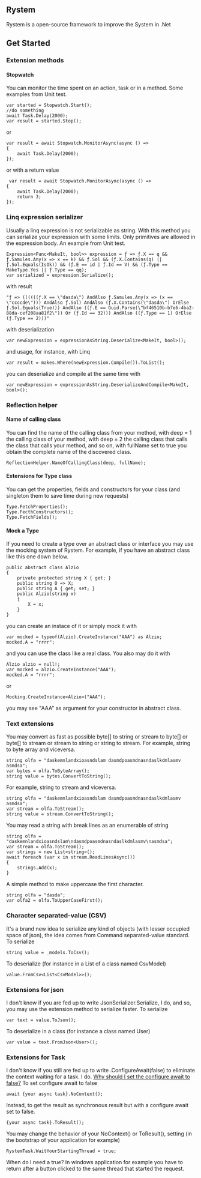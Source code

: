 ﻿## Rystem

Rystem is a open-source framework to improve the System in .Net

## Get Started

### Extension methods

#### Stopwatch
You can monitor the time spent on an action, task or in a method.
Some examples from Unit test.

	var started = Stopwatch.Start();
    //do something
    await Task.Delay(2000);
    var result = started.Stop();

or

    var result = await Stopwatch.MonitorAsync(async () =>
    {
        await Task.Delay(2000);
    });

or with a return value

     var result = await Stopwatch.MonitorAsync(async () =>
    {
        await Task.Delay(2000);
        return 3;
    });

### Linq expression serializer
Usually a linq expression is not serializable as string. With this method you can serialize your expression with some limits. Only primitives are allowed in the expression body.
An example from Unit test.

    Expression<Func<MakeIt, bool>> expression = ƒ => ƒ.X == q && ƒ.Samules.Any(x => x == k) && ƒ.Sol && (ƒ.X.Contains(q) || ƒ.Sol.Equals(IsOk)) && (ƒ.E == id | ƒ.Id == V) && (ƒ.Type == MakeType.Yes || ƒ.Type == qq);
    var serialized = expression.Serialize();

with result

    "ƒ => ((((((ƒ.X == \"dasda\") AndAlso ƒ.Samules.Any(x => (x == \"ccccde\"))) AndAlso ƒ.Sol) AndAlso (ƒ.X.Contains(\"dasda\") OrElse ƒ.Sol.Equals(True))) AndAlso ((ƒ.E == Guid.Parse(\"bf46510b-b7e6-4ba2-88da-cef208aa81f2\")) Or (ƒ.Id == 32))) AndAlso ((ƒ.Type == 1) OrElse (ƒ.Type == 2)))"

with deserialization

    var newExpression = expressionAsString.Deserialize<MakeIt, bool>();

and usage, for instance, with Linq

    var result = makes.Where(newExpression.Compile()).ToList();

you can deserialize and compile at the same time with

    var newExpression = expressionAsString.DeserializeAndCompile<MakeIt, bool>();

### Reflection helper

#### Name of calling class
You can find the name of the calling class from your method, with deep = 1 the calling class of your method, with deep = 2 the calling class that calls the class that calls your method, and so on, with fullName set to true you obtain the complete name of the discovered class.

    ReflectionHelper.NameOfCallingClass(deep, fullName);

#### Extensions for Type class
You can get the properties, fields and constructors for your class (and singleton them to save time during new requests)

    Type.FetchProperties();
    Type.FecthConstructors();
    Type.FetchFields();

#### Mock a Type
If you need to create a type over an abstract class or interface you may use the mocking system of Rystem.
For example, if you have an abstract class like this one down below.

    public abstract class Alzio
    {
        private protected string X { get; }
        public string O => X;
        public string A { get; set; }
        public Alzio(string x)
        {
            X = x;
        }
    }

you can create an instace of it or simply mock it with

    var mocked = typeof(Alzio).CreateInstance("AAA") as Alzio;
    mocked.A = "rrrr";

and you can use the class like a real class. You also may do it with

    Alzio alzio = null!;
    var mocked = alzio.CreateInstance("AAA");
    mocked.A = "rrrr";

or

    Mocking.CreateInstance<Alzio>("AAA");

you may see "AAA" as argument for your constructor in abstract class.

### Text extensions
You may convert as fast as possible byte[] to string or stream to byte[] or byte[] to stream or stream to string or string to stream.
For example, string to byte array and viceversa.

    string olfa = "daskemnlandxioasndslam dasmdpoasmdnasndaslkdmlasmv asmdsa";
    var bytes = olfa.ToByteArray();
    string value = bytes.ConvertToString();

For example, string to stream and viceversa.

    string olfa = "daskemnlandxioasndslam dasmdpoasmdnasndaslkdmlasmv asmdsa";
    var stream = olfa.ToStream();
    string value = stream.ConvertToString();

You may read a string with break lines as an enumerable of string

    string olfa = "daskemnlandxioasndslam\ndasmdpoasmdnasndaslkdmlasmv\nasmdsa";
    var stream = olfa.ToStream();
    var strings = new List<string>();
    await foreach (var x in stream.ReadLinesAsync())
    {
        strings.Add(x);
    }

A simple method to make uppercase the first character.

    string olfa = "dasda";
    var olfa2 = olfa.ToUpperCaseFirst();

### Character separated-value (CSV)
It's a brand new idea to serialize any kind of objects (with lesser occupied space of json), the idea comes from Command separated-value standard.
To serialize

    string value = _models.ToCsv();

To deserialize (for instance in a List of a class named CsvModel)

    value.FromCsv<List<CsvModel>>();

### Extensions for json
I don't know if you are fed up to write JsonSerializer.Serialize, I do, and so, you may use the extension method to serialize faster.
To serialize

    var text = value.ToJson();

To deserialize in a class (for instance a class named User)

    var value = text.FromJson<User>();

### Extensions for Task
I don't know if you still are fed up to write .ConfigureAwait(false) to eliminate the context waiting for a task. I do.
[Why should I set the configure await to false?](https://devblogs.microsoft.com/dotnet/configureawait-faq/)
To set configure await to false

    await {your async task}.NoContext();

Instead, to get the result as synchronous result but with a configure await set to false.

    {your async task}.ToResult();

You may change the behavior of your NoContext() or ToResult(), setting (in the bootstrap of your application for example)

    RystemTask.WaitYourStartingThread = true;

When do I need a true? In windows application for example you have to return after a button clicked to the same thread that started the request.